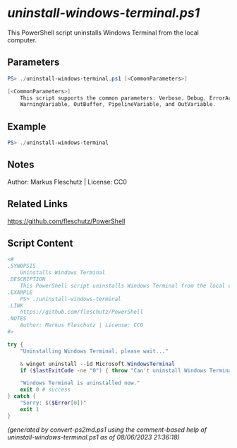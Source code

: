 *uninstall-windows-terminal.ps1*
================

This PowerShell script uninstalls Windows Terminal from the local computer.

Parameters
----------
```powershell
PS> ./uninstall-windows-terminal.ps1 [<CommonParameters>]

[<CommonParameters>]
    This script supports the common parameters: Verbose, Debug, ErrorAction, ErrorVariable, WarningAction, 
    WarningVariable, OutBuffer, PipelineVariable, and OutVariable.
```

Example
-------
```powershell
PS> ./uninstall-windows-terminal

```

Notes
-----
Author: Markus Fleschutz | License: CC0

Related Links
-------------
https://github.com/fleschutz/PowerShell

Script Content
--------------
```powershell
<#
.SYNOPSIS
	Uninstalls Windows Terminal
.DESCRIPTION
	This PowerShell script uninstalls Windows Terminal from the local computer.
.EXAMPLE
	PS> ./uninstall-windows-terminal
.LINK
	https://github.com/fleschutz/PowerShell
.NOTES
	Author: Markus Fleschutz | License: CC0
#>

try {
	"Uninstalling Windows Terminal, please wait..."

	& winget uninstall --id Microsoft.WindowsTerminal
	if ($lastExitCode -ne "0") { throw "Can't uninstall Windows Terminal, is it installed?" }

	"Windows Terminal is uninstalled now."
	exit 0 # success
} catch {
	"Sorry: $($Error[0])"
	exit 1
}
```

*(generated by convert-ps2md.ps1 using the comment-based help of uninstall-windows-terminal.ps1 as of 08/06/2023 21:36:18)*
